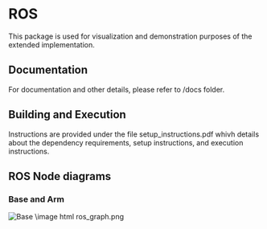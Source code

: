 # ROS
This package is used for visualization and demonstration purposes of the extended implementation.

## Documentation
For documentation and other details, please refer to /docs folder.

## Building and Execution
Instructions are provided under the file setup_instructions.pdf whivh details about the dependency requirements, setup instructions, and execution instructions.

## ROS Node diagrams

### Base and Arm
![Base](https://github.com/broccan/sdp_ss20_collision_monitoring_for_robotic_manipulators/blob/master/catkin_workspace/docs/ros_graph.png)
\image html ros_graph.png
